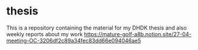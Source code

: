# thesis
This is a repository containing the material for my DHDK thesis and also weekly reports about my work
https://mature-golf-a8b.notion.site/27-04-meeting-OC-3206df2c89a34fec83dd66e094046ae5
